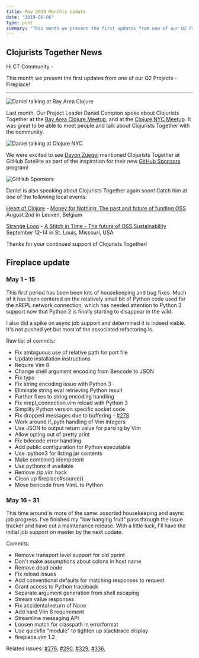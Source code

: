 ```yaml
---
title: May 2019 Monthly Update
date: "2019-06-06"
type: post
summary: "This month we present the first updates from one of our Q2 Projects - Fireplace!"
---
```


## Clojurists Together News

Hi CT Community -

This month we present the first updates from one of our Q2 Projects - Fireplace!

---

![Daniel talking at Bay Area Clojure](/images/may-2019/bay-area-clojure.jpeg)

Last month, Our Project Leader Daniel Compton spoke about Clojurists Together at the [Bay Area Clojure Meetup](https://www.meetup.com/The-Bay-Area-Clojure-User-Group/events/261141279/), and at the [Clojure NYC Meetup](https://www.meetup.com/Clojure-nyc/events/260728030/). It was great to be able to meet people and talk about Clojurists Together with the community.

![Daniel talking at Clojure NYC](/images/may-2019/clojure-nyc.jpeg)

We were excited to see [Devon Zuegel](https://twitter.com/devonzuegel) mentioned Clojurists Together at GitHub Satellite as part of the inspiration for their new [GitHub Sponsors](https://github.com/sponsors) program!

![GitHub Sponsors](/images/may-2019/github-satellite.jpeg)

Daniel is also speaking about Clojurists Together again soon! Catch him at one of the following local events:

[Heart of Clojure](https://heartofclojure.eu/) - [Money for Nothing: The past and future of funding OSS](https://heartofclojure.eu/program#daniel-compton)
<br /> August 2nd in Leuven, Belgium

[Strange Loop](https://thestrangeloop.com) - [A Stitch in Time - The future of OSS Sustainability](https://thestrangeloop.com/2019/a-stitch-in-time---the-future-of-oss-sustainability.html)
<br /> September 12-14 in St. Louis, Missouri, USA

Thanks for your continued support of Clojurists Together!

## Fireplace update

### May 1 - 15

This first period has been been lots of housekeeping and bug fixes.
Much of it has been centered on the relatively small bit of Python
code used for the nREPL network connection, which has needed attention
to Python 3 support now that Python 2 is finally starting to disappear
in the wild.

I also did a spike on async job support and determined it is indeed
viable. It's not pushed yet but most of the associated refactoring is.

Raw list of commits:

- Fix ambiguous use of relative path for port file
- Update installation instructions
- Require Vim 8
- Change shell argument encoding from Bencode to JSON
- Fix typo
- Fix string encoding issue with Python 3
- Eliminate string eval retrieving Python result
- Further fixes to string encoding handling
- Fix nrepl_connection.vim reload with Python 3
- Simplify Python version specific socket code
- Fix dropped messages due to buffering - [#278](https://github.com/tpope/vim-fireplace/issues/278)
- Work around if_pyth handling of Vim integers
- Use JSON to output return value for parsing by Vim
- Allow opting out of pretty print
- Fix bdecode error handling
- Add public configuration for Python executable
- Use :python3 for listing jar contents
- Make combine() idempotent
- Use pythonx if available
- Remove zip.vim hack
- Clean up fireplace#source()
- Move bencode from VimL to Python

### May 16 - 31

This time around is more of the same: assorted housekeeping and async
job progress. I've finished my "low hanging fruit" pass through the
issue tracker and have cut a maintenance release. With a little luck,
I'll have the initial job support on master by the next update.

Commits:

- Remove transport level support for old pprint
- Don't make assumptions about colons in host name
- Remove dead code
- Fix reload issues
- Add conventional defaults for matching responses to request
- Grant access to Python traceback
- Separate argument generation from shell escaping
- Stream value responses
- Fix accidental return of None
- Add hard Vim 8 requirement
- Streamline messaging API
- Loosen match for classpath in errorformat
- Use quickfix "module" to tighten up stacktrace display
- fireplace.vim 1.2

Related issues: [#276](https://github.com/tpope/vim-fireplace/issues/276), [#290](https://github.com/tpope/vim-fireplace/issues/290), [#329](https://github.com/tpope/vim-fireplace/issues/329), [#336](https://github.com/tpope/vim-fireplace/issues/336),
